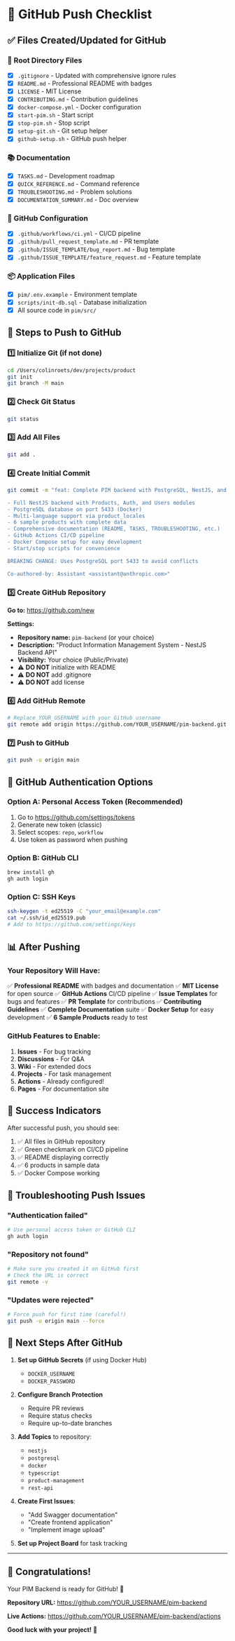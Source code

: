 # 🚀 GitHub Push Checklist

## ✅ Files Created/Updated for GitHub

### 📄 Root Directory Files
- [x] `.gitignore` - Updated with comprehensive ignore rules
- [x] `README.md` - Professional README with badges
- [x] `LICENSE` - MIT License
- [x] `CONTRIBUTING.md` - Contribution guidelines
- [x] `docker-compose.yml` - Docker configuration
- [x] `start-pim.sh` - Start script
- [x] `stop-pim.sh` - Stop script
- [x] `setup-git.sh` - Git setup helper
- [x] `github-setup.sh` - GitHub push helper

### 📚 Documentation
- [x] `TASKS.md` - Development roadmap
- [x] `QUICK_REFERENCE.md` - Command reference
- [x] `TROUBLESHOOTING.md` - Problem solutions
- [x] `DOCUMENTATION_SUMMARY.md` - Doc overview

### 🔧 GitHub Configuration
- [x] `.github/workflows/ci.yml` - CI/CD pipeline
- [x] `.github/pull_request_template.md` - PR template
- [x] `.github/ISSUE_TEMPLATE/bug_report.md` - Bug template
- [x] `.github/ISSUE_TEMPLATE/feature_request.md` - Feature template

### 📦 Application Files
- [x] `pim/.env.example` - Environment template
- [x] `scripts/init-db.sql` - Database initialization
- [x] All source code in `pim/src/`

## 🎯 Steps to Push to GitHub

### 1️⃣ Initialize Git (if not done)
```bash
cd /Users/colinroets/dev/projects/product
git init
git branch -M main
```

### 2️⃣ Check Git Status
```bash
git status
```

### 3️⃣ Add All Files
```bash
git add .
```

### 4️⃣ Create Initial Commit
```bash
git commit -m "feat: Complete PIM backend with PostgreSQL, NestJS, and comprehensive documentation

- Full NestJS backend with Products, Auth, and Users modules
- PostgreSQL database on port 5433 (Docker)
- Multi-language support via product_locales
- 6 sample products with complete data
- Comprehensive documentation (README, TASKS, TROUBLESHOOTING, etc.)
- GitHub Actions CI/CD pipeline
- Docker Compose setup for easy development
- Start/stop scripts for convenience

BREAKING CHANGE: Uses PostgreSQL port 5433 to avoid conflicts

Co-authored-by: Assistant <assistant@anthropic.com>"
```

### 5️⃣ Create GitHub Repository

**Go to:** https://github.com/new

**Settings:**
- **Repository name:** `pim-backend` (or your choice)
- **Description:** "Product Information Management System - NestJS Backend API"
- **Visibility:** Your choice (Public/Private)
- ⚠️ **DO NOT** initialize with README
- ⚠️ **DO NOT** add .gitignore
- ⚠️ **DO NOT** add license

### 6️⃣ Add GitHub Remote
```bash
# Replace YOUR_USERNAME with your GitHub username
git remote add origin https://github.com/YOUR_USERNAME/pim-backend.git
```

### 7️⃣ Push to GitHub
```bash
git push -u origin main
```

## 🔐 GitHub Authentication Options

### Option A: Personal Access Token (Recommended)
1. Go to https://github.com/settings/tokens
2. Generate new token (classic)
3. Select scopes: `repo`, `workflow`
4. Use token as password when pushing

### Option B: GitHub CLI
```bash
brew install gh
gh auth login
```

### Option C: SSH Keys
```bash
ssh-keygen -t ed25519 -C "your_email@example.com"
cat ~/.ssh/id_ed25519.pub
# Add to https://github.com/settings/keys
```

## 📊 After Pushing

### Your Repository Will Have:

✅ **Professional README** with badges and documentation
✅ **MIT License** for open source
✅ **GitHub Actions** CI/CD pipeline
✅ **Issue Templates** for bugs and features
✅ **PR Template** for contributions
✅ **Contributing Guidelines**
✅ **Complete Documentation** suite
✅ **Docker Setup** for easy development
✅ **6 Sample Products** ready to test

### GitHub Features to Enable:

1. **Issues** - For bug tracking
2. **Discussions** - For Q&A
3. **Wiki** - For extended docs
4. **Projects** - For task management
5. **Actions** - Already configured!
6. **Pages** - For documentation site

## 🎉 Success Indicators

After successful push, you should see:

1. ✅ All files in GitHub repository
2. ✅ Green checkmark on CI/CD pipeline
3. ✅ README displaying correctly
4. ✅ 6 products in sample data
5. ✅ Docker Compose working

## 🚨 Troubleshooting Push Issues

### "Authentication failed"
```bash
# Use personal access token or GitHub CLI
gh auth login
```

### "Repository not found"
```bash
# Make sure you created it on GitHub first
# Check the URL is correct
git remote -v
```

### "Updates were rejected"
```bash
# Force push for first time (careful!)
git push -u origin main --force
```

## 📝 Next Steps After GitHub

1. **Set up GitHub Secrets** (if using Docker Hub)
   - `DOCKER_USERNAME`
   - `DOCKER_PASSWORD`

2. **Configure Branch Protection**
   - Require PR reviews
   - Require status checks
   - Require up-to-date branches

3. **Add Topics** to repository:
   - `nestjs`
   - `postgresql`
   - `docker`
   - `typescript`
   - `product-management`
   - `rest-api`

4. **Create First Issues**:
   - "Add Swagger documentation"
   - "Create frontend application"
   - "Implement image upload"

5. **Set up Project Board** for task tracking

---

## 🎊 Congratulations!

Your PIM Backend is ready for GitHub! 🚀

**Repository URL:** https://github.com/YOUR_USERNAME/pim-backend

**Live Actions:** https://github.com/YOUR_USERNAME/pim-backend/actions

**Good luck with your project!** 🌟
